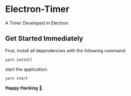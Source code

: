 # Electron-Timer
A Timer Developed in Electron.  

## Get Started Immediately

First, install all dependencies with the following command:

```sh
yarn install
```

start the application:

```sh
yarn start
```

**Happy Hacking** :tada:.
